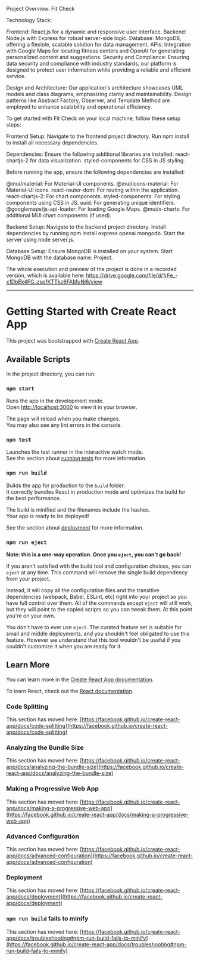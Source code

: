 
Project Overview: Fit Check

Technology Stack:

Frontend: React.js for a dynamic and responsive user interface.
Backend: Node.js with Express for robust server-side logic.
Database: MongoDB, offering a flexible, scalable solution for data management.
APIs: Integration with Google Maps for locating fitness centers and OpenAI for generating personalized content and suggestions.
Security and Compliance:
Ensuring data security and compliance with industry standards, our platform is designed to protect user information while providing a reliable and efficient service.

Design and Architecture:
Our application's architecture showcases UML models and class diagrams, emphasizing clarity and maintainability. Design patterns like Abstract Factory, Observer, and Template Method are employed to enhance scalability and operational efficiency.

To get started with Fit Check on your local machine, follow these setup steps:

Frontend Setup:
Navigate to the frontend project directory.
Run npm install to install all necessary dependencies.

Dependencies:
Ensure the following additional libraries are installed:
react-chartjs-2 for data visualization.
styled-components for CSS in JS styling.

Before running the app, ensure the following dependencies are installed:

@mui/material: For Material-UI components.
@mui/icons-material: For Material-UI icons.
react-router-dom: For routing within the application.
react-chartjs-2: For chart components.
styled-components: For styling components using CSS in JS.
uuid: For generating unique identifiers.
@googlemaps/js-api-loader: For loading Google Maps.
@mui/x-charts: For additional MUI chart components (if used).

Backend Setup:
Navigate to the backend project directory.
Install dependencies by running npm install express openai mongodb.
Start the server using node server.js.

Database Setup:
Ensure MongoDB is installed on your system.
Start MongoDB with the database name: Project.

The whole execution and preview of the project is done in a recorded version, which is available here:
https://drive.google.com/file/d/1rFe_-x1DbEk4FG_zspfKTTkz6FAMuNl6/view



-----------------------------------------------------------------------------------------------------------------------------------------------------------


# Getting Started with Create React App

This project was bootstrapped with [Create React App](https://github.com/facebook/create-react-app).

## Available Scripts

In the project directory, you can run:

### `npm start`

Runs the app in the development mode.\
Open [http://localhost:3000](http://localhost:3000) to view it in your browser.

The page will reload when you make changes.\
You may also see any lint errors in the console.

### `npm test`

Launches the test runner in the interactive watch mode.\
See the section about [running tests](https://facebook.github.io/create-react-app/docs/running-tests) for more information.

### `npm run build`

Builds the app for production to the `build` folder.\
It correctly bundles React in production mode and optimizes the build for the best performance.

The build is minified and the filenames include the hashes.\
Your app is ready to be deployed!

See the section about [deployment](https://facebook.github.io/create-react-app/docs/deployment) for more information.

### `npm run eject`

**Note: this is a one-way operation. Once you `eject`, you can't go back!**

If you aren't satisfied with the build tool and configuration choices, you can `eject` at any time. This command will remove the single build dependency from your project.

Instead, it will copy all the configuration files and the transitive dependencies (webpack, Babel, ESLint, etc) right into your project so you have full control over them. All of the commands except `eject` will still work, but they will point to the copied scripts so you can tweak them. At this point you're on your own.

You don't have to ever use `eject`. The curated feature set is suitable for small and middle deployments, and you shouldn't feel obligated to use this feature. However we understand that this tool wouldn't be useful if you couldn't customize it when you are ready for it.

## Learn More

You can learn more in the [Create React App documentation](https://facebook.github.io/create-react-app/docs/getting-started).

To learn React, check out the [React documentation](https://reactjs.org/).

### Code Splitting

This section has moved here: [https://facebook.github.io/create-react-app/docs/code-splitting](https://facebook.github.io/create-react-app/docs/code-splitting)

### Analyzing the Bundle Size

This section has moved here: [https://facebook.github.io/create-react-app/docs/analyzing-the-bundle-size](https://facebook.github.io/create-react-app/docs/analyzing-the-bundle-size)

### Making a Progressive Web App

This section has moved here: [https://facebook.github.io/create-react-app/docs/making-a-progressive-web-app](https://facebook.github.io/create-react-app/docs/making-a-progressive-web-app)

### Advanced Configuration

This section has moved here: [https://facebook.github.io/create-react-app/docs/advanced-configuration](https://facebook.github.io/create-react-app/docs/advanced-configuration)

### Deployment

This section has moved here: [https://facebook.github.io/create-react-app/docs/deployment](https://facebook.github.io/create-react-app/docs/deployment)

### `npm run build` fails to minify

This section has moved here: [https://facebook.github.io/create-react-app/docs/troubleshooting#npm-run-build-fails-to-minify](https://facebook.github.io/create-react-app/docs/troubleshooting#npm-run-build-fails-to-minify)
